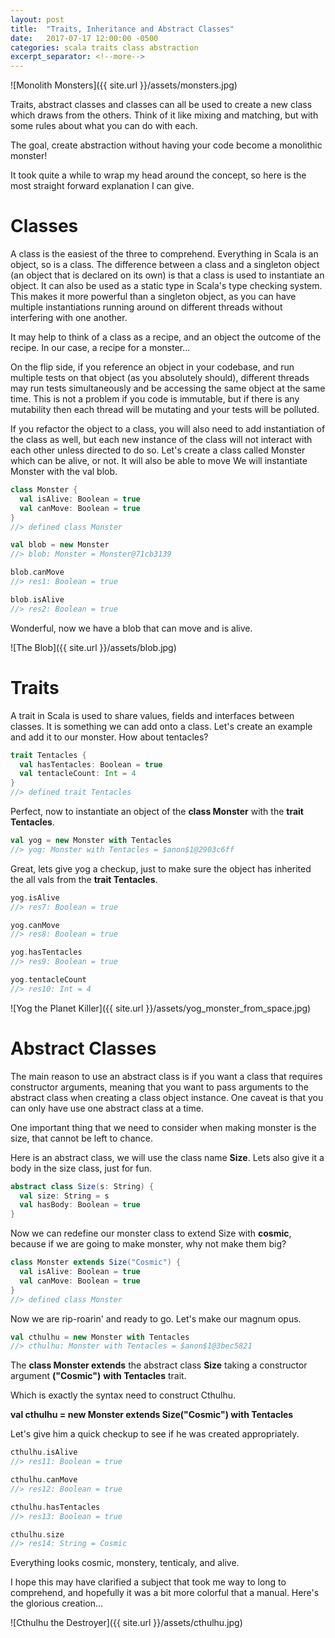 ```yaml
---
layout: post
title:  "Traits, Inheritance and Abstract Classes"
date:   2017-07-17 12:00:00 -0500
categories: scala traits class abstraction 
excerpt_separator: <!--more-->
---
```



![Monolith Monsters]({{ site.url }}/assets/monsters.jpg)



Traits, abstract classes and classes can all be used to create a new class which draws from the others. Think of it like mixing and matching, but with some rules about what you can do with each.

The goal, create abstraction without having your code become a monolithic monster!

It took quite a while to wrap my head around the concept, so here is the most straight forward explanation I can give.
<!--more-->
# Classes

A class is the easiest of the three to comprehend. Everything in Scala is an object, so is a class. The difference between a class and a singleton object (an object that is declared on its own) is that a class is used to instantiate an object. It can also be used as a static type in Scala's type checking system. This makes it more powerful than a singleton object, as you can have multiple instantiations running around on different threads without interfering with one another.

It may help to think of a class as a recipe, and an object the outcome of the recipe.  In our case, a recipe for a monster...

On the flip side, if you reference an object in your codebase, and run multiple tests on that object (as you absolutely should), different threads may run tests simultaneously and be accessing the same object at the same time.  This is not a problem if you code is immutable, but if there is any mutability then each thread will be mutating and your tests will be polluted.

If you refactor the object to a class, you will also need to add instantiation of the class as well, but each new instance of the class will not interact with each other unless directed to do so.  Let's create a class called Monster which can be alive, or not. It will also be able to move We will instantiate Monster with the val blob.

``` scala
class Monster {
  val isAlive: Boolean = true
  val canMove: Boolean = true
}
//> defined class Monster

val blob = new Monster
//> blob: Monster = Monster@71cb3139

blob.canMove
//> res1: Boolean = true

blob.isAlive
//> res2: Boolean = true
```

Wonderful, now we have a blob that can move and is alive.

![The Blob]({{ site.url }}/assets/blob.jpg)

# Traits

A trait in Scala is used to share values, fields and interfaces between classes.  It is something we can add onto a class.  Let's create an example and add it to our monster.  How about tentacles?


``` scala
trait Tentacles {
  val hasTentacles: Boolean = true
  val tentacleCount: Int = 4
}
//> defined trait Tentacles
```

Perfect, now to instantiate an object of the **class Monster** with the **trait Tentacles**.

``` scala 
val yog = new Monster with Tentacles
//> yog: Monster with Tentacles = $anon$1@2903c6ff
```

Great, lets give yog a checkup, just to make sure the object has inherited the all vals from the **trait Tentacles**.

``` scala
yog.isAlive
//> res7: Boolean = true

yog.canMove
//> res8: Boolean = true

yog.hasTentacles
//> res9: Boolean = true

yog.tentacleCount
//> res10: Int = 4
```

![Yog the Planet Killer]({{ site.url }}/assets/yog_monster_from_space.jpg)

# Abstract Classes

The main reason to use an abstract class is if you want a class that requires constructor arguments, meaning that you want to pass arguments to the abstract class when creating a class object instance. One caveat is that you can only have use one abstract class at a time. 

One important thing that we need to consider when making monster is the size, that cannot be left to chance.

Here is an abstract class, we will use the class name **Size**. Lets also give it a body in the size class, just for fun.

``` scala 
abstract class Size(s: String) {
  val size: String = s
  val hasBody: Boolean = true
}
```

Now we can redefine our monster class to extend Size with **cosmic**, because if we are going to make monster, why not make them big?

``` scala
class Monster extends Size("Cosmic") {
  val isAlive: Boolean = true
  val canMove: Boolean = true
}
//> defined class Monster
```

Now we are rip-roarin' and ready to go. Let's make our magnum opus.

``` scala
val cthulhu = new Monster with Tentacles
//> cthulhu: Monster with Tentacles = $anon$1@3bec5821
```

The **class Monster extends** the abstract class **Size** taking a constructor argument **("Cosmic")** **with Tentacles** trait. 

Which is exactly the syntax need to construct Cthulhu.

**val cthulhu = new Monster extends Size("Cosmic") with Tentacles**

Let's give him a quick checkup to see if he was created appropriately.

``` scala
cthulhu.isAlive
//> res11: Boolean = true

cthulhu.canMove
//> res12: Boolean = true

cthulhu.hasTentacles
//> res13: Boolean = true

cthulhu.size
//> res14: String = Cosmic
```

Everything looks cosmic, monstery, tenticaly, and alive. 

I hope this may have clarified a subject that took me way to long to comprehend, and hopefully it was a bit more colorful that a manual.  Here's the glorious creation...

![Cthulhu the Destroyer]({{ site.url }}/assets/cthulhu.jpg)




